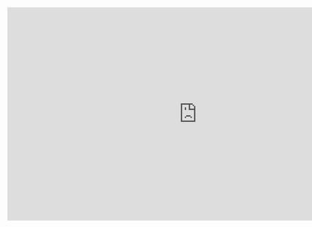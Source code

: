 <p data-ke-size="size16">&nbsp;</p>
<figure data-ke-type="video" data-ke-style="alignCenter" data-video-host="kakaotv" data-video-url="https://tv.kakao.com/v/448911618" data-video-thumbnail="https://scrap.kakaocdn.net/dn/fVUdA/hyWOjIZ97O/WBarAVpKVFnydeuDBLf9ok/img.jpg?width=1920&amp;height=1080&amp;face=0_0_1920_1080,https://scrap.kakaocdn.net/dn/cZUxIM/hyWSi9xpMa/qwVo8Sk5KZxzBiAouLyKx0/img.jpg?width=1920&amp;height=1080&amp;face=0_0_1920_1080" data-video-width="860" data-video-height="484" data-video-origin-width="860" data-video-origin-height="484" data-ke-mobilestyle="widthContent" data-video-title="'삶이란 무엇인가'에서 업로드한 동영상" data-video-play-service="daum_tistory" data-original-url=""><iframe src="https://play-tv.kakao.com/embed/player/cliplink/448911618?service=daum_tistory" width="860" height="484" frameborder="0" allowfullscreen="true"></iframe>
<figcaption style="display: none;"></figcaption>
</figure>
<p data-ke-size="size16">&nbsp;</p>